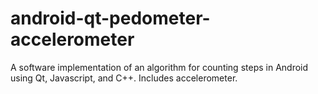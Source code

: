 # android-qt-pedometer-accelerometer
A software implementation of an algorithm for counting steps in Android using Qt, Javascript, and C++. Includes accelerometer.
